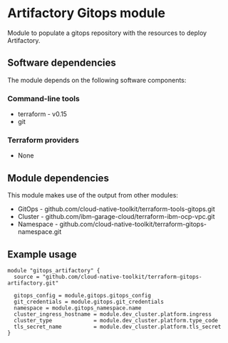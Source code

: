 # Artifactory Gitops module

Module to populate a gitops repository with the resources to deploy Artifactory.

## Software dependencies

The module depends on the following software components:

### Command-line tools

- terraform - v0.15
- git

### Terraform providers

- None

## Module dependencies

This module makes use of the output from other modules:

- GitOps - github.com/cloud-native-toolkit/terraform-tools-gitops.git
- Cluster - github.com/ibm-garage-cloud/terraform-ibm-ocp-vpc.git
- Namespace - github.com/cloud-native-toolkit/terraform-gitops-namespace.git

## Example usage

```hcl-terraform
module "gitops_artifactory" {
  source = "github.com/cloud-native-toolkit/terraform-gitops-artifactory.git"

  gitops_config = module.gitops.gitops_config
  git_credentials = module.gitops.git_credentials
  namespace = module.gitops_namespace.name
  cluster_ingress_hostname = module.dev_cluster.platform.ingress
  cluster_type             = module.dev_cluster.platform.type_code
  tls_secret_name          = module.dev_cluster.platform.tls_secret
}
```

